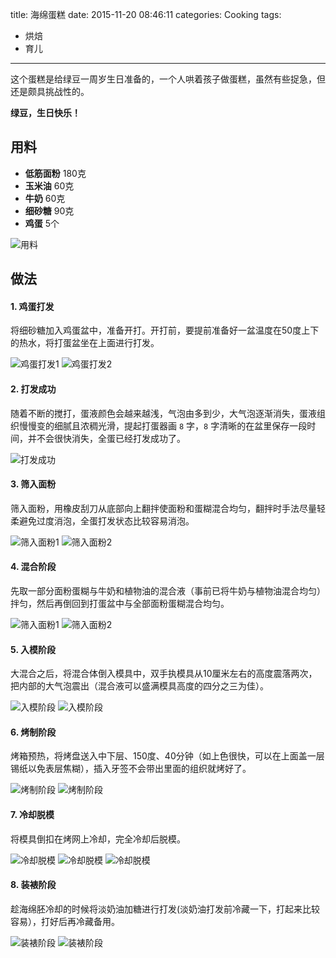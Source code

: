 title: 海绵蛋糕
date: 2015-11-20 08:46:11
categories: Cooking
tags:
 - 烘焙
 - 育儿
---

这个蛋糕是给绿豆一周岁生日准备的，一个人哄着孩子做蛋糕，虽然有些捉急，但还是颇具挑战性的。

**绿豆，生日快乐！**

## 用料

* **低筋面粉** 180克
* **玉米油** 60克
* **牛奶** 60克
* **细砂糖** 90克
* **鸡蛋** 5个

![用料](p92.jpg)

## 做法

#### 1. 鸡蛋打发

将细砂糖加入鸡蛋盆中，准备开打。开打前，要提前准备好一盆温度在50度上下的热水，将打蛋盆坐在上面进行打发。

![鸡蛋打发1](p93.jpg)
![鸡蛋打发2](p95.jpg)

#### 2. 打发成功

随着不断的搅打，蛋液颜色会越来越浅，气泡由多到少，大气泡逐渐消失，蛋液组织慢慢变的细腻且浓稠光滑，提起打蛋器画 `8` 字，`8` 字清晰的在盆里保存一段时间，并不会很快消失，全蛋已经打发成功了。

![打发成功](p96.jpg)

#### 3. 筛入面粉

筛入面粉，用橡皮刮刀从底部向上翻拌使面粉和蛋糊混合均匀，翻拌时手法尽量轻柔避免过度消泡，全蛋打发状态比较容易消泡。

![筛入面粉1](p98.jpg)
![筛入面粉2](p02.jpg)

#### 4. 混合阶段

先取一部分面粉蛋糊与牛奶和植物油的混合液（事前已将牛奶与植物油混合均匀）拌匀，然后再倒回到打蛋盆中与全部面粉蛋糊混合均匀。

![筛入面粉1](p03.jpg)
![筛入面粉2](p06.jpg)

#### 5. 入模阶段

大混合之后，将混合体倒入模具中，双手执模具从10厘米左右的高度震落两次，把内部的大气泡震出（混合液可以盛满模具高度的四分之三为佳）。

![入模阶段](p07.jpg)
![入模阶段](p09.jpg)

#### 6. 烤制阶段

烤箱预热，将烤盘送入中下层、150度、40分钟（如上色很快，可以在上面盖一层锡纸以免表层焦糊），插入牙签不会带出里面的组织就烤好了。

![烤制阶段](p10.jpg)
![烤制阶段](p11.jpg)

#### 7. 冷却脱模

将模具倒扣在烤网上冷却，完全冷却后脱模。

![冷却脱模](p14.jpg)
![冷却脱模](p18.jpg)
![冷却脱模](p19.jpg)

#### 8. 装裱阶段

趁海绵胚冷却的时候将淡奶油加糖进行打发(淡奶油打发前冷藏一下，打起来比较容易），打好后再冷藏备用。

![装裱阶段](p15.jpg)
![装裱阶段](p24.jpg)
